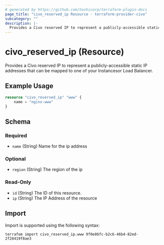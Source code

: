 ```yaml
---
# generated by https://github.com/hashicorp/terraform-plugin-docs
page_title: "civo_reserved_ip Resource - terraform-provider-civo"
subcategory: ""
description: |-
  Provides a Civo reserved IP to represent a publicly-accessible static IP addresses that can be mapped to one of your Instancesor Load Balancer.
---
```


# civo_reserved_ip (Resource)

Provides a Civo reserved IP to represent a publicly-accessible static IP addresses that can be mapped to one of your Instancesor Load Balancer.

## Example Usage

```terraform
resource "civo_reserved_ip" "www" {
    name = "nginx-www" 
}
```

<!-- schema generated by tfplugindocs -->
## Schema

### Required

- `name` (String) Name for the ip address

### Optional

- `region` (String) The region of the ip

### Read-Only

- `id` (String) The ID of this resource.
- `ip` (String) The IP Address of the resource

## Import

Import is supported using the following syntax:

```shell
terrafom import civo_reserved_ip.www 9f0e86fc-b2c6-46b4-82ed-2f28419f8ae3
```
